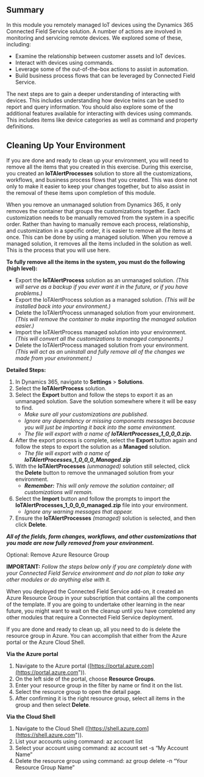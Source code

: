 ## Summary

In this module you remotely managed IoT devices using the Dynamics 365 Connected Field Service solution. A number of actions are involved in monitoring and servicing remote devices. We explored some of these, including:

- Examine the relationship between customer assets and IoT devices.  
- Interact with devices using commands.
- Leverage some of the out-of-the-box actions to assist in automation. 
- Build business process flows that can be leveraged by Connected Field Service.  

The next steps are to gain a deeper understanding of interacting with devices. This includes understanding how device twins can be used to report and query information. You should also explore some of the additional features available for interacting with devices using commands. This includes items like device categories as well as command and property definitions.  

## Cleaning Up Your Environment

If you are done and ready to clean up your environment, you will need to remove all the items that you created in this exercise. During this exercise, you created an **IoTAlertProcesses** solution to store all the customizations, workflows, and business process flows that you created. This was done not only to make it easier to keep your changes together, but to also assist in the removal of these items upon completion of this module.  

When you remove an unmanaged solution from Dynamics 365, it only removes the container that groups the customizations together. Each customization needs to be manually removed from the system in a specific order. Rather than having to manually remove each process, relationship, and customization in a specific order, it is easier to remove all the items at once. This can be done by using a managed solution. When you remove a managed solution, it removes all the items included in the solution as well. This is the process that you will use here.  

**To fully remove all the items in the system, you must do the following (high level):**

- Export the **IoTAlertProcess** solution as an unmanaged solution. *(This will serve as a backup if you ever want it in the future, or if you have problems.)*
- Export the IoTAlertProcess solution as a managed solution. *(This will be installed back into your environment.)* 
- Delete the IoTAlertProcess unmanaged solution from your environment. *(This will remove the container to make importing the managed solution easier.)*
- Import the IoTAlertProcess managed solution into your environment. *(This will convert all the customizations to managed components.)*
- Delete the IoTAlertProcess managed solution from your environment. *(This will act as an uninstall and fully remove all of the changes we made from your environment.)*   

**Detailed Steps:**

1. In Dynamics 365, navigate to **Settings** > **Solutions**.
1. Select the **IoTAlertProcess** solution.
1. Select the **Export** button and follow the steps to export it as an unmanaged solution. Save the solution somewhere where it will be easy to find.
	- *Make sure all your customizations are published.*
	- *Ignore any dependency or missing components messages because you will just be importing it back into the same environment.*
	- *The file will export with a name of* ***IoTAlertProcesses_1_0_0_0.zip.***
1. After the export process is complete, select the **Export** button again and follow the steps to export the solution as a **Managed** solution.
	- *The file will export with a name of* ***IoTAlertProcesses_1_0_0_0_Managed.zip***
1. With the **IoTAlertProcesses** *(unmanaged)* solution still selected, click the **Delete** button to remove the unmanaged solution from your environment. 
	- ***Remember:*** *This will only remove the solution container; all customizations will remain.*
1. Select the **Import** button and follow the prompts to import the **IoTAlertProcesses_1_0_0_0_managed.zip** file into your environment. 
	- *Ignore any warning messages that appear.*
1. Ensure the **IoTAlertProcesses** *(managed)* solution is selected, and then click **Delete**. 

***All of the fields, form changes, workflows, and other customizations that you made are now fully removed from your environment.*** 

Optional: Remove Azure Resource Group

**IMPORTANT:** *Follow the steps below only if you are completely done with your Connected Field Service environment and do not plan to take any other modules or do anything else with it.*  

When you deployed the Connected Field Service add-on, it created an Azure Resource Group in your subscription that contains all the components of the template. If you are going to undertake other learning in the near future, you might want to wait on the cleanup until you have completed any other modules that require a Connected Field Service deployment.

If you are done and ready to clean up, all you need to do is delete the resource group in Azure. You can accomplish that either from the Azure portal or the Azure Cloud Shell.

**Via the Azure portal**

1. Navigate to the Azure portal ([https://portal.azure.com](https://portal.azure.com")).
1. On the left side of the portal, choose **Resource Groups**.
1. Enter your resource group in the filter by name or find it on the list.
1. Select the resource group to open the detail page.
1. After confirming it is the right resource group, select all items in the group and then select **Delete**.

**Via the Cloud Shell**

1. Navigate to the Cloud Shell ([https://shell.azure.com](https://shell.azure.com")).
1. List your accounts using command: az account list
1. Select your account using command: az account set -s “My Account Name”
1. Delete the resource group using command: az group delete -n “Your Resource Group Name”



